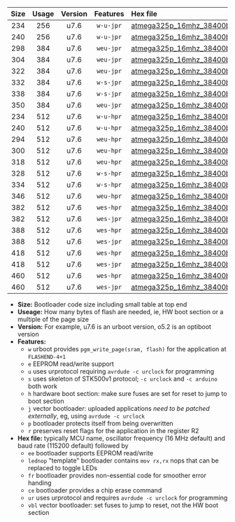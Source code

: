 |Size|Usage|Version|Features|Hex file|
|:-:|:-:|:-:|:-:|:--|
|234|256|u7.6|`w-u-jpr`|[atmega325p_16mhz_38400bps_ur_vbl.hex](https://raw.githubusercontent.com/stefanrueger/urboot/main//atmega325p_16mhz_38400bps_ur_vbl.hex)|
|240|256|u7.6|`w-u-jpr`|[atmega325p_16mhz_38400bps_lednop_ur_vbl.hex](https://raw.githubusercontent.com/stefanrueger/urboot/main//atmega325p_16mhz_38400bps_lednop_ur_vbl.hex)|
|298|384|u7.6|`weu-jpr`|[atmega325p_16mhz_38400bps_ee_ur_vbl.hex](https://raw.githubusercontent.com/stefanrueger/urboot/main//atmega325p_16mhz_38400bps_ee_ur_vbl.hex)|
|304|384|u7.6|`weu-jpr`|[atmega325p_16mhz_38400bps_ee_lednop_ur_vbl.hex](https://raw.githubusercontent.com/stefanrueger/urboot/main//atmega325p_16mhz_38400bps_ee_lednop_ur_vbl.hex)|
|322|384|u7.6|`weu-jpr`|[atmega325p_16mhz_38400bps_ee_lednop_fr_ur_vbl.hex](https://raw.githubusercontent.com/stefanrueger/urboot/main//atmega325p_16mhz_38400bps_ee_lednop_fr_ur_vbl.hex)|
|332|384|u7.6|`w-s-jpr`|[atmega325p_16mhz_38400bps_vbl.hex](https://raw.githubusercontent.com/stefanrueger/urboot/main//atmega325p_16mhz_38400bps_vbl.hex)|
|338|384|u7.6|`w-s-jpr`|[atmega325p_16mhz_38400bps_lednop_vbl.hex](https://raw.githubusercontent.com/stefanrueger/urboot/main//atmega325p_16mhz_38400bps_lednop_vbl.hex)|
|350|384|u7.6|`weu-jpr`|[atmega325p_16mhz_38400bps_ee_lednop_fr_ce_ur_vbl.hex](https://raw.githubusercontent.com/stefanrueger/urboot/main//atmega325p_16mhz_38400bps_ee_lednop_fr_ce_ur_vbl.hex)|
|234|512|u7.6|`w-u-hpr`|[atmega325p_16mhz_38400bps_ur.hex](https://raw.githubusercontent.com/stefanrueger/urboot/main//atmega325p_16mhz_38400bps_ur.hex)|
|240|512|u7.6|`w-u-hpr`|[atmega325p_16mhz_38400bps_lednop_ur.hex](https://raw.githubusercontent.com/stefanrueger/urboot/main//atmega325p_16mhz_38400bps_lednop_ur.hex)|
|294|512|u7.6|`weu-hpr`|[atmega325p_16mhz_38400bps_ee_ur.hex](https://raw.githubusercontent.com/stefanrueger/urboot/main//atmega325p_16mhz_38400bps_ee_ur.hex)|
|300|512|u7.6|`weu-hpr`|[atmega325p_16mhz_38400bps_ee_lednop_ur.hex](https://raw.githubusercontent.com/stefanrueger/urboot/main//atmega325p_16mhz_38400bps_ee_lednop_ur.hex)|
|318|512|u7.6|`weu-hpr`|[atmega325p_16mhz_38400bps_ee_lednop_fr_ur.hex](https://raw.githubusercontent.com/stefanrueger/urboot/main//atmega325p_16mhz_38400bps_ee_lednop_fr_ur.hex)|
|328|512|u7.6|`w-s-hpr`|[atmega325p_16mhz_38400bps.hex](https://raw.githubusercontent.com/stefanrueger/urboot/main//atmega325p_16mhz_38400bps.hex)|
|334|512|u7.6|`w-s-hpr`|[atmega325p_16mhz_38400bps_lednop.hex](https://raw.githubusercontent.com/stefanrueger/urboot/main//atmega325p_16mhz_38400bps_lednop.hex)|
|346|512|u7.6|`weu-hpr`|[atmega325p_16mhz_38400bps_ee_lednop_fr_ce_ur.hex](https://raw.githubusercontent.com/stefanrueger/urboot/main//atmega325p_16mhz_38400bps_ee_lednop_fr_ce_ur.hex)|
|382|512|u7.6|`wes-hpr`|[atmega325p_16mhz_38400bps_ee.hex](https://raw.githubusercontent.com/stefanrueger/urboot/main//atmega325p_16mhz_38400bps_ee.hex)|
|382|512|u7.6|`wes-jpr`|[atmega325p_16mhz_38400bps_ee_vbl.hex](https://raw.githubusercontent.com/stefanrueger/urboot/main//atmega325p_16mhz_38400bps_ee_vbl.hex)|
|388|512|u7.6|`wes-hpr`|[atmega325p_16mhz_38400bps_ee_lednop.hex](https://raw.githubusercontent.com/stefanrueger/urboot/main//atmega325p_16mhz_38400bps_ee_lednop.hex)|
|388|512|u7.6|`wes-jpr`|[atmega325p_16mhz_38400bps_ee_lednop_vbl.hex](https://raw.githubusercontent.com/stefanrueger/urboot/main//atmega325p_16mhz_38400bps_ee_lednop_vbl.hex)|
|418|512|u7.6|`wes-hpr`|[atmega325p_16mhz_38400bps_ee_lednop_fr.hex](https://raw.githubusercontent.com/stefanrueger/urboot/main//atmega325p_16mhz_38400bps_ee_lednop_fr.hex)|
|418|512|u7.6|`wes-jpr`|[atmega325p_16mhz_38400bps_ee_lednop_fr_vbl.hex](https://raw.githubusercontent.com/stefanrueger/urboot/main//atmega325p_16mhz_38400bps_ee_lednop_fr_vbl.hex)|
|460|512|u7.6|`wes-hpr`|[atmega325p_16mhz_38400bps_ee_lednop_fr_ce.hex](https://raw.githubusercontent.com/stefanrueger/urboot/main//atmega325p_16mhz_38400bps_ee_lednop_fr_ce.hex)|
|460|512|u7.6|`wes-jpr`|[atmega325p_16mhz_38400bps_ee_lednop_fr_ce_vbl.hex](https://raw.githubusercontent.com/stefanrueger/urboot/main//atmega325p_16mhz_38400bps_ee_lednop_fr_ce_vbl.hex)|

- **Size:** Bootloader code size including small table at top end
- **Useage:** How many bytes of flash are needed, ie, HW boot section or a multiple of the page size
- **Version:** For example, u7.6 is an urboot version, o5.2 is an optiboot version
- **Features:**
  + `w` urboot provides `pgm_write_page(sram, flash)` for the application at `FLASHEND-4+1`
  + `e` EEPROM read/write support
  + `u` uses urprotocol requiring `avrdude -c urclock` for programming
  + `s` uses skeleton of STK500v1 protocol; `-c urclock` and `-c arduino` both work
  + `h` hardware boot section: make sure fuses are set for reset to jump to boot section
  + `j` vector bootloader: uploaded applications *need to be patched externally*, eg, using `avrdude -c urclock`
  + `p` bootloader protects itself from being overwritten
  + `r` preserves reset flags for the application in the register R2
- **Hex file:** typically MCU name, oscillator frequency (16 MHz default) and baud rate (115200 default) followed by
  + `ee` bootloader supports EEPROM read/write
  + `lednop` "template" bootloader contains `mov rx,rx` nops that can be replaced to toggle LEDs
  + `fr` bootloader provides non-essential code for smoother error handing
  + `ce` bootloader provides a chip erase command
  + `ur` uses urprotocol and requires `avrdude -c urclock` for programming
  + `vbl` vector bootloader: set fuses to jump to reset, not the HW boot section
